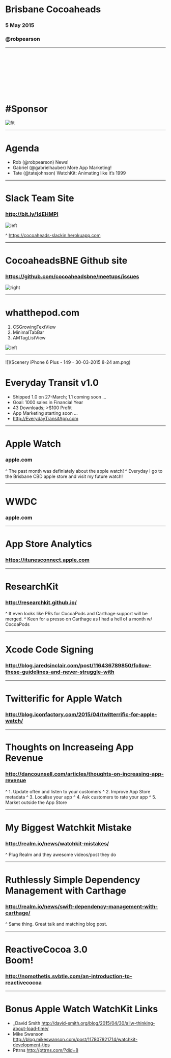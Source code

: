 # Brisbane Cocoaheads

### 5 May 2015
### @robpearson

---

# <br> <br> <br> <br> #Sponsor

![fit](RiverCityLabs.png)

---

# Agenda

- Rob (@robpearson) News!
- Gabriel (@gabrielhauber) More App Marketing!
- Tate (@tatejohnson) WatchKit: Animating like it’s 1999

---

# Slack Team Site

### http://bit.ly/1dEHMPI

![left](Slack.png)

^ https://cocoaheads-slackin.herokuapp.com

---

# CocoaheadsBNE Github site

### https://github.com/cocoaheadsbne/meetups/issues
![right](GithubIssues.png)

---

# whatthepod.com

1. CSGrowingTextView
2. MinimalTabBar
3. AMTagListView

![left](WhatThePod.png)

---

![](Scenery iPhone 6 Plus - 149 - 30-03-2015 8-24 am.png)

# Everyday Transit v1.0

* Shipped 1.0 on 27-March; 1.1 coming soon ...
* Goal: 1000 sales in Financial Year
* 43 Downloads; >$100 Profit
* App Marketing starting soon ...
* http://EverydayTransitApp.com

---

# Apple Watch

### apple.com

^ The past month was definiately about the apple watch!
^ Everyday I go to the Brisbane CBD apple store and visit my future watch!

---

# WWDC
### apple.com

---

# App Store Analytics

### https://itunesconnect.apple.com

---

# ResearchKit
### http://researchkit.github.io/

^ It even looks like PRs for CocoaPods and Carthage support will be merged.
^ Keen for a presso on Carthage as I had a hell of a month w/ CocoaPods

---

# Xcode Code Signing

### http://blog.jaredsinclair.com/post/116436789850/follow-these-guidelines-and-never-struggle-with

---

# Twitterific for Apple Watch

### http://blog.iconfactory.com/2015/04/twitterrific-for-apple-watch/

---

# Thoughts on Increaseing App Revenue

### http://dancounsell.com/articles/thoughts-on-increasing-app-revenue

^ 1. Update often and listen to your customers
^ 2. Improve App Store metadata
^ 3. Localise your app
^ 4. Ask customers to rate your app
^ 5. Market outside the App Store

---

# My Biggest Watchkit Mistake

### http://realm.io/news/watchkit-mistakes/

^ Plug Realm and they awesome videos/post they do

---

# Ruthlessly Simple Dependency Management with Carthage

### http://realm.io/news/swift-dependency-management-with-carthage/

^ Same thing.  Great talk and matching blog post.

---

# ReactiveCocoa 3.0 <br> Boom!
### http://nomothetis.svbtle.com/an-introduction-to-reactivecocoa

---

# Bonus Apple Watch WatchKit Links

* _David Smith http://david-smith.org/blog/2015/04/30/ailw-thinking-about-load-time/
* Mike Swanson http://blog.mikeswanson.com/post/117807821714/watchkit-development-tips
*  Pttrns http://pttrns.com/?did=8
